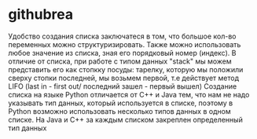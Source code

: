 # githubrea
Удобство создания списка заключатеся в том, что большое кол-во переменных можно структуризировать. Также можно использовать любое значение из списка, зная его порядковый номер (индекс). 
В отличие от списка, при работе с типом данных "stack" мы можем представить его как стопкку посуды: тарелку, которую мы положили сверху стопки последней, мы возьмем первой, т.е действует метод LIFO (last in - first out/ последний зашел - первый вышел) 
Создание списка на языке Python отличается от C++ и Java тем, что нам не надо указывать тип данных, который используется в списке, поэтому в Python возможно использовать несколько типов данных в одном списке. На Java и C++ за каждым списком закреплен определенный тип данных
